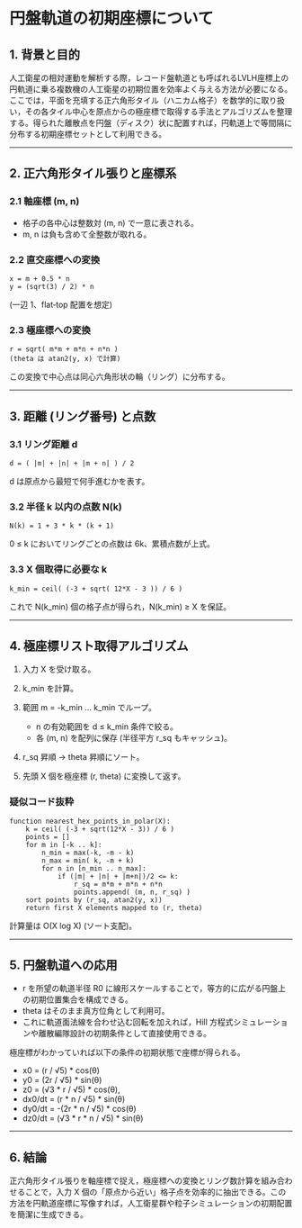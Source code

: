 # 円盤軌道の初期座標について

## 1. 背景と目的

人工衛星の相対運動を解析する際，レコード盤軌道とも呼ばれるLVLH座標上の円軌道に乗る複数機の人工衛星の初期位置を効率よく与える方法が必要になる。ここでは，平面を充填する正六角形タイル（ハニカム格子）を数学的に取り扱い，その各タイル中心を原点からの極座標で取得する手法とアルゴリズムを整理する。得られた離散点を円盤（ディスク）状に配置すれば，円軌道上で等間隔に分布する初期座標セットとして利用できる。

---

## 2. 正六角形タイル張りと座標系

### 2.1 軸座標 (m, n)

* 格子の各中心は整数対 (m, n) で一意に表される。
* m, n は負も含めて全整数が取れる。

### 2.2 直交座標への変換

```
x = m + 0.5 * n
y = (sqrt(3) / 2) * n
```

(一辺 1、flat‑top 配置を想定)

### 2.3 極座標への変換

```
r = sqrt( m*m + m*n + n*n )
(theta は atan2(y, x) で計算)
```

この変換で中心点は同心六角形状の輪（リング）に分布する。

---

## 3. 距離 (リング番号) と点数

### 3.1 リング距離 d

```
d = ( |m| + |n| + |m + n| ) / 2
```

d は原点から最短で何手進むかを表す。

### 3.2 半径 k 以内の点数 N(k)

```
N(k) = 1 + 3 * k * (k + 1)
```

0 ≤ k においてリングごとの点数は 6k、累積点数が上式。

### 3.3 X 個取得に必要な k

```
k_min = ceil( (-3 + sqrt( 12*X - 3 )) / 6 )
```

これで N(k\_min) 個の格子点が得られ，N(k\_min) ≥ X を保証。

---

## 4. 極座標リスト取得アルゴリズム

1. 入力 X を受け取る。
2. k\_min を計算。
3. 範囲 m = -k\_min … k\_min でループ。

   * n の有効範囲を d ≤ k\_min 条件で絞る。
   * 各 (m, n) を配列に保存 (半径平方 r\_sq もキャッシュ)。
4. r\_sq 昇順 → theta 昇順にソート。
5. 先頭 X 個を極座標 (r, theta) に変換して返す。

### 疑似コード抜粋

```pseudocode
function nearest_hex_points_in_polar(X):
    k = ceil( (-3 + sqrt(12*X - 3)) / 6 )
    points = []
    for m in [-k .. k]:
        n_min = max(-k, -m - k)
        n_max = min( k, -m + k)
        for n in [n_min .. n_max]:
            if (|m| + |n| + |m+n|)/2 <= k:
                r_sq = m*m + m*n + n*n
                points.append( (m, n, r_sq) )
    sort points by (r_sq, atan2(y, x))
    return first X elements mapped to (r, theta)
```

計算量は O(X log X) (ソート支配)。

---

## 5. 円盤軌道への応用

* r を所望の軌道半径 R0 に線形スケールすることで，等方的に広がる円盤上の初期位置集合を構成できる。
* theta はそのまま真方位角として利用可。
* これに軌道面法線を合わせ込む回転を加えれば，Hill 方程式シミュレーションや離散編隊設計の初期条件として直接使用できる。

極座標がわかっていれば以下の条件の初期状態で座標が得られる。
- x0  = (r / √5) * cos(θ)         
- y0  = (2r / √5) * sin(θ)
- z0  = (√3 * r / √5) * cos(θ),    
- dx0/dt  = (r * n / √5) * sin(θ)
- dy0/dt  = -(2r * n / √5) * cos(θ)
- dz0/dt  = (√3 * r * n / √5) * sin(θ)

---

## 6. 結論

正六角形タイル張りを軸座標で捉え，極座標への変換とリング数計算を組み合わせることで，入力 X 個の「原点から近い」格子点を効率的に抽出できる。この方法を円軌道座標に写像すれば，人工衛星群や粒子シミュレーションの初期配置を簡潔に生成できる。
